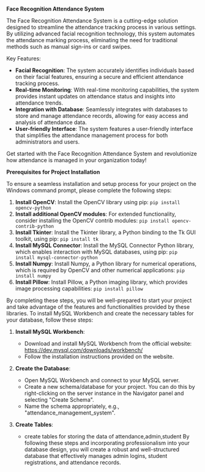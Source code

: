 **Face Recognition Attendance System**

The Face Recognition Attendance System is a cutting-edge solution designed to streamline the attendance tracking process in various settings. By utilizing advanced facial recognition technology, this system automates the attendance marking process, eliminating the need for traditional methods such as manual sign-ins or card swipes.

Key Features:
- **Facial Recognition**: The system accurately identifies individuals based on their facial features, ensuring a secure and efficient attendance tracking process.
- **Real-time Monitoring**: With real-time monitoring capabilities, the system provides instant updates on attendance status and insights into attendance trends.
- **Integration with Database**: Seamlessly integrates with databases to store and manage attendance records, allowing for easy access and analysis of attendance data.
- **User-friendly Interface**: The system features a user-friendly interface that simplifies the attendance management process for both administrators and users.

Get started with the Face Recognition Attendance System and revolutionize how attendance is managed in your organization today!

**Prerequisites for Project Installation**

To ensure a seamless installation and setup process for your project on the Windows command prompt, please complete the following steps:

1. **Install OpenCV**: Install the OpenCV library using pip: `pip install opencv-python`
2. **Install additional OpenCV modules**: For extended functionality, consider installing the OpenCV contrib modules: `pip install opencv-contrib-python`
3. **Install Tkinter**: Install the Tkinter library, a Python binding to the Tk GUI toolkit, using pip: `pip install tk`
4. **Install MySQL Connector**: Install the MySQL Connector Python library, which enables interaction with MySQL databases, using pip: `pip install mysql-connector-python`
5. **Install Numpy**: Install Numpy, a Python library for numerical operations, which is required by OpenCV and other numerical applications: `pip install numpy`
6. **Install Pillow**: Install Pillow, a Python imaging library, which provides image processing capabilities: `pip install pillow`

By completing these steps, you will be well-prepared to start your project and take advantage of the features and functionalities provided by these libraries.
To install MySQL Workbench and create the necessary tables for your database, follow these steps:

1. **Install MySQL Workbench**:
   - Download and install MySQL Workbench from the official website: https://dev.mysql.com/downloads/workbench/
   - Follow the installation instructions provided on the website.

2. **Create the Database**:
   - Open MySQL Workbench and connect to your MySQL server.
   - Create a new schema/database for your project. You can do this by right-clicking on the server instance in the Navigator panel and selecting "Create Schema".
   - Name the schema appropriately, e.g., "attendance_management_system".

3. **Create Tables**:
   - create tables for storing the data of attendance,admin,student
By following these steps and incorporating professionalism into your database design, you will create a robust and well-structured database that effectively manages admin logins, student registrations, and attendance records.
